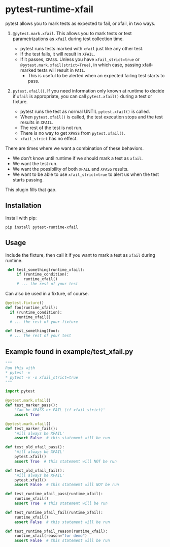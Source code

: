 # pytest-runtime-xfail

pytest allows you to mark tests as expected to fail, or xfail, in two ways.

1. `@pytest.mark.xfail`. This allows you to mark tests or test parametrizations as `xfail` during test collection time.
   * pytest runs tests marked with `xfail` just like any other test.
   * If the test fails, it will result in `XFAIL`. 
   * If it passes, `XPASS`. Unless you have `xfail_strict=true` or `@pytest.mark.xfail(strict=True)`, in which case, passing xfail-marked tests will result in `FAIL`.
      * This is useful to be alerted when an expected failing test starts to pass.
   
2. `pytest.xfail()`. If you need information only known at runtime to decide if `xfail` is appropriate, you can call `pytest.xfail()` during a test or fixture. 
   * pytest runs the test as normal UNTIL `pytest.xfail()` is called.
   * When `pytest.xfail()` is called, the test execution stops and the test results in `XFAIL`.
   * The rest of the test is not run.
   * There is no way to get `XPASS` from `pytest.xfail()`.
   * `xfail_strict` has no effect.


There are times where we want a combination of these behaviors.

* We don't know until runtime if we should mark a test as `xfail`.
* We want the test run.
* We want the possibility of both `XFAIL` and `XPASS` results.
* We want to be able to use `xfail_strict=true` to alert us when the test starts passing.


This plugin fills that gap.

## Installation

Install with pip:

    pip install pytest-runtime-xfail

## Usage

Include the fixture, then call it if you want to mark a test as `xfail` during runtime.

```python
 def test_something(runtime_xfail):
     if (runtime_condition):
        runtime_xfail()
     # ... the rest of your test
```

Can also be used in a fixture, of course.

```python
@pytest.fixture()
def foo(runtime_xfail):
  if (runtime_condition):
     runtime_xfail()
  # ... the rest of your fixture

def test_something(foo):
  # ... the rest of your test
```

## Example found in example/test_xfail.py

```python
"""
Run this with
* pytest -v
* pytest -v -o xfail_strict=true
"""

import pytest

@pytest.mark.xfail()
def test_marker_pass():
    'Can be XPASS or FAIL (if xfail_strict)'
    assert True

@pytest.mark.xfail()
def test_marker_fail():
    'Will always be XFAIL'
    assert False  # this statememt will be run

def test_old_xfail_pass():
    'Will always be XFAIL'
    pytest.xfail()
    assert True  # this statememt will NOT be run

def test_old_xfail_fail():
    'Will always be XFAIL'
    pytest.xfail()
    assert False  # this statememt will NOT be run

def test_runtime_xfail_pass(runtime_xfail):
    runtime_xfail()
    assert True  # this statement will be run

def test_runtime_xfail_fail(runtime_xfail):
    runtime_xfail()
    assert False  # this statement will be run

def test_runtime_xfail_reason(runtime_xfail):
    runtime_xfail(reason="for demo")
    assert False  # this statement will be run
```